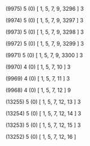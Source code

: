 (9975) 5 (0) [ 1, 5, 7, 9, 3296 ] 3 


(9974) 5 (0) [ 1, 5, 7, 9, 3297 ] 3 


(9973) 5 (0) [ 1, 5, 7, 9, 3298 ] 3 


(9972) 5 (0) [ 1, 5, 7, 9, 3299 ] 3 


(9971) 5 (0) [ 1, 5, 7, 9, 3300 ] 3 


(9970) 4 (0) [ 1, 5, 7, 10 ] 3 


(9969) 4 (0) [ 1, 5, 7, 11 ] 3 


(9968) 4 (0) [ 1, 5, 7, 12 ] 9 


(13255) 5 (0) [ 1, 5, 7, 12, 13 ] 3 


(13254) 5 (0) [ 1, 5, 7, 12, 14 ] 3 


(13253) 5 (0) [ 1, 5, 7, 12, 15 ] 3 


(13252) 5 (0) [ 1, 5, 7, 12, 16 ]  


